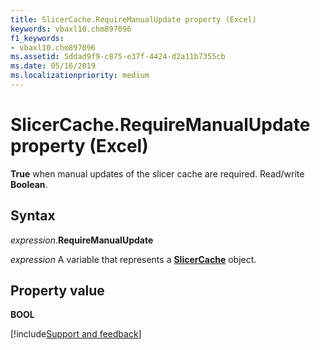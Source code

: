 ```yaml
---
title: SlicerCache.RequireManualUpdate property (Excel)
keywords: vbaxl10.chm897096
f1_keywords:
- vbaxl10.chm897096
ms.assetid: 5ddad9f9-c875-e37f-4424-d2a11b7355cb
ms.date: 05/16/2019
ms.localizationpriority: medium
---
```



# SlicerCache.RequireManualUpdate property (Excel)

**True** when manual updates of the slicer cache are required. Read/write **Boolean**.


## Syntax

_expression_.**RequireManualUpdate**

_expression_ A variable that represents a **[SlicerCache](Excel.SlicerCache.md)** object.


## Property value

**BOOL**




[!include[Support and feedback](~/includes/feedback-boilerplate.md)]